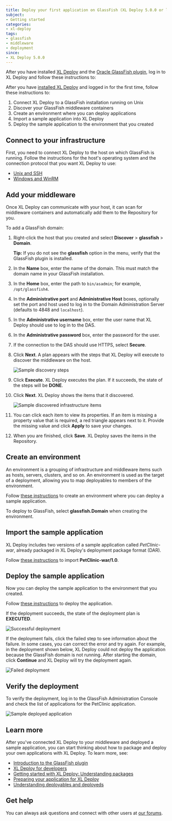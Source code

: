 ```yaml
---
title: Deploy your first application on GlassFish (XL Deploy 5.0.0 or later)
subject:
- Getting started
categories:
- xl-deploy
tags:
- glassfish
- middleware
- deployment
since:
- XL Deploy 5.0.0
---
```


After you have installed [XL Deploy](http://xebialabs.com/products/xl-deploy) and the [Oracle GlassFish plugin](/xl-deploy/latest/glassfishPluginManual.html), log in to XL Deploy and follow these instructions to:

After you have [installed XL Deploy](/xl-deploy/how-to/install-xl-deploy.html) and logged in for the first time, follow these instructions to:

1. Connect XL Deploy to a GlassFish installation running on Unix
1. Discover your GlassFish middleware containers
1. Create an environment where you can deploy applications
2. Import a sample application into XL Deploy
3. Deploy the sample application to the environment that you created

## Connect to your infrastructure

First, you need to connect XL Deploy to the host on which GlassFish is running. Follow the instructions for the host's operating system and the connection protocol that you want XL Deploy to use:

* [Unix and SSH](/xl-deploy/how-to/connect-xl-deploy-to-your-infrastructure.html#connect-to-a-unix-host-using-ssh)
* [Windows and WinRM](/xl-deploy/how-to/connect-xl-deploy-to-your-infrastructure.html#connect-to-a-windows-host-using-winrm)

## Add your middleware

Once XL Deploy can communicate with your host, it can scan for middleware containers and automatically add them to the Repository for you.

To add a GlassFish domain:

1. Right-click the host that you created and select **Discover** > **glassfish** > **Domain**.
 
    **Tip:** If you do not see the **glassfish** option in the menu, verify that the GlassFish plugin is installed.

1. In the **Name** box, enter the name of the domain. This must match the domain name in your GlassFish installation.
1. In the **Home** box, enter the path to `bin/asadmin`; for example, `/opt/glassfish4`.
1. In the **Administrative port** and **Administrative Host** boxes, optionally set the port and host used to log in to the Domain Administration Server (defaults to 4848 and `localhost`).
1. In the **Administrative username** box, enter the user name that XL Deploy should use to log in to the DAS.
1. In the **Administrative password** box, enter the password for the user.
1. If the connection to the DAS should use HTTPS, select **Secure**.
1. Click **Next**. A plan appears with the steps that XL Deploy will execute to discover the middleware on the host.

      ![Sample discovery steps](images/xl-deploy-trial/xl_deploy_trial_glassfish_discovery_steps.png)

1. Click **Execute**. XL Deploy executes the plan. If it succeeds, the state of the steps will be **DONE**.
1. Click **Next**. XL Deploy shows the items that it discovered.

      ![Sample discovered infrastructure items](images/xl-deploy-trial/xl_deploy_trial_glassfish_discovered_items.png)

1. You can click each item to view its properties. If an item is missing a property value that is required, a red triangle appears next to it. Provide the missing value and click **Apply** to save your changes.
1. When you are finished, click **Save**. XL Deploy saves the items in the Repository.

## Create an environment

An environment is a grouping of infrastructure and middleware items such as hosts, servers, clusters, and so on. An environment is used as the target of a deployment, allowing you to map deployables to members of the environment.

Follow [these instructions](/xl-deploy/how-to/create-an-environment-in-xl-deploy.html) to create an environment where you can deploy a sample application.

To deploy to GlassFish, select **glassfish.Domain** when creating the environment.

## Import the sample application

XL Deploy includes two versions of a sample application called *PetClinic-war*, already packaged in XL Deploy's deployment package format (DAR).

Follow [these instructions](/xl-deploy/how-to/add-a-package-to-xl-deploy.html#import-a-package) to import **PetClinic-war/1.0**.

## Deploy the sample application

Now you can deploy the sample application to the environment that you created.

Follow [these instructions](/xl-deploy/how-to/deploy-an-application.html) to deploy the application.

If the deployment succeeds, the state of the deployment plan is **EXECUTED**.

![Successful deployment](images/xl-deploy-trial/xl_deploy_trial_glassfish_successful_deployment.png)

If the deployment fails, click the failed step to see information about the failure. In some cases, you can correct the error and try again. For example, in the deployment shown below, XL Deploy could not deploy the application because the GlassFish domain is not running. After starting the domain, click **Continue** and XL Deploy will try the deployment again.

![Failed deployment](images/xl-deploy-trial/xl_deploy_trial_glassfish_failed_deployment.png)

## Verify the deployment

To verify the deployment, log in to the GlassFish Administration Console and check the list of applications for the PetClinic application.

![Sample deployed application](images/xl-deploy-trial/xl_deploy_trial_glassfish_deployed_app_in_admin_console.png)

## Learn more

After you've connected XL Deploy to your middleware and deployed a sample application, you can start thinking about how to package and deploy your own applications with XL Deploy. To learn more, see:

* [Introduction to the GlassFish plugin](/xl-deploy/concept/introduction-to-the-xl-deploy-glassfish-plugin.html)
* [XL Deploy for developers](/xl-deploy/concept/xl-deploy-for-developers.html)
* [Getting started with XL Deploy: Understanding packages](https://www.youtube.com/watch?v=dqeL45WGcKU)
* [Preparing your application for XL Deploy](/xl-deploy/concept/preparing-your-application-for-xl-deploy.html)
* [Understanding deployables and deployeds](/xl-deploy/concept/understanding-deployables-and-deployeds.html)

## Get help

You can always ask questions and connect with other users at [our forums](https://support.xebialabs.com/).
